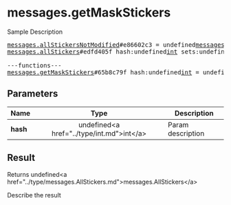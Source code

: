 # messages.getMaskStickers

Sample Description

<pre>
<a href="../constructor/messages.allStickersNotModified">messages.allStickersNotModified</a>#e86602c3 = undefined<a href="../type/messages.AllStickers.md">messages.AllStickers</a>;
<a href="../constructor/messages.allStickers">messages.allStickers</a>#edfd405f hash:undefined<a href="../type/int.md">int</a> sets:undefinedVector&lt;<a href="../type/StickerSet.md">StickerSet</a>&gt; = undefined<a href="../type/messages.AllStickers.md">messages.AllStickers</a>;

---functions---
<a href="../method/messages.getMaskStickers.md">messages.getMaskStickers</a>#65b8c79f hash:undefined<a href="../type/int.md">int</a> = undefined<a href="../type/messages.AllStickers.md">messages.AllStickers</a>;
</pre>

## Parameters

| Name | Type | Description |
|------|:----:|-------------|
| **hash** | undefined&lt;a href=&#34;../type/int.md&#34;&gt;int&lt;/a&gt; | Param description |

## Result

Returns undefined&lt;a href=&#34;../type/messages.AllStickers.md&#34;&gt;messages.AllStickers&lt;/a&gt;

Describe the result

